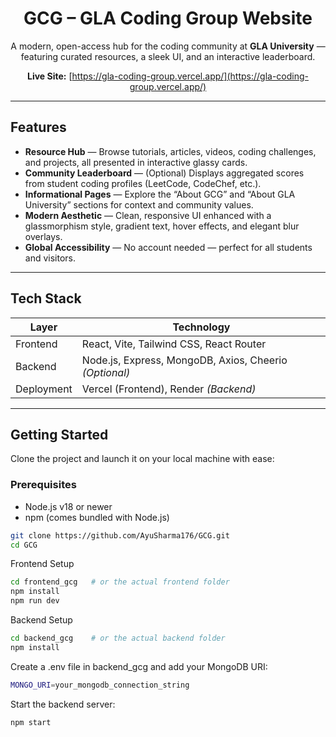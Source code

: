 <div align="center">

#  GCG – GLA Coding Group Website

A modern, open-access hub for the coding community at **GLA University** — featuring curated resources, a sleek UI, and an interactive leaderboard.

**Live Site:** [https://gla-coding-group.vercel.app/](https://gla-coding-group.vercel.app/)

</div>

---

##  Features

- **Resource Hub** — Browse tutorials, articles, videos, coding challenges, and projects, all presented in interactive glassy cards.
- **Community Leaderboard** — (Optional) Displays aggregated scores from student coding profiles (LeetCode, CodeChef, etc.).
- **Informational Pages** — Explore the “About GCG” and “About GLA University” sections for context and community values.
- **Modern Aesthetic** — Clean, responsive UI enhanced with a glassmorphism style, gradient text, hover effects, and elegant blur overlays.
- **Global Accessibility** — No account needed — perfect for all students and visitors.

---

##  Tech Stack

| Layer       | Technology                                            |
|-------------|--------------------------------------------------------|
| Frontend    | React, Vite, Tailwind CSS, React Router               |
| Backend     | Node.js, Express, MongoDB, Axios, Cheerio *(Optional)* |
| Deployment  | Vercel (Frontend), Render *(Backend)*      |

---

##  Getting Started

Clone the project and launch it on your local machine with ease:

### Prerequisites

- Node.js v18 or newer  
- npm (comes bundled with Node.js)

```bash
git clone https://github.com/AyuSharma176/GCG.git
cd GCG
```
Frontend Setup
```bash
cd frontend_gcg   # or the actual frontend folder
npm install
npm run dev
```
Backend Setup
```bash
cd backend_gcg    # or the actual backend folder
npm install
```
Create a .env file in backend_gcg and add your MongoDB URI:
```bash
MONGO_URI=your_mongodb_connection_string
```
Start the backend server:
```bash
npm start



